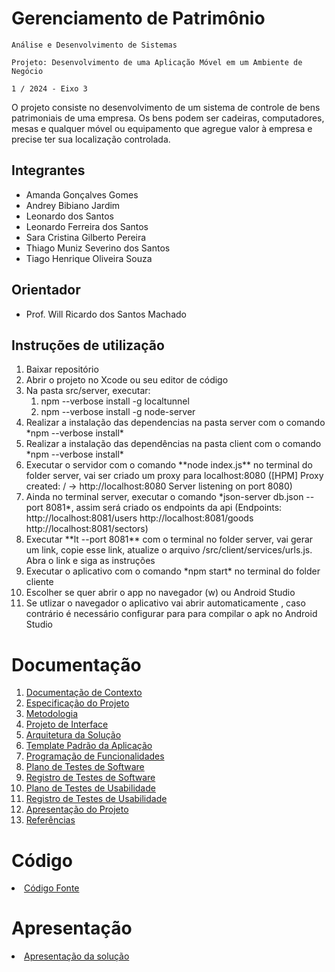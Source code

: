 # Gerenciamento de Patrimônio

`Análise e Desenvolvimento de Sistemas`

`Projeto: Desenvolvimento de uma Aplicação Móvel em um Ambiente de Negócio`

`1 / 2024 - Eixo 3`

O projeto consiste no desenvolvimento de um sistema de controle de bens patrimoniais de uma empresa. Os bens podem ser cadeiras, computadores, mesas e qualquer móvel ou equipamento que agregue valor à empresa e precise ter sua localização controlada.

## Integrantes

* Amanda Gonçalves Gomes
* Andrey Bibiano Jardim
* Leonardo dos Santos
* Leonardo Ferreira dos Santos
* Sara Cristina Gilberto Pereira
* Thiago Muniz Severino dos Santos
* Tiago Henrique Oliveira Souza


## Orientador

* Prof. Will Ricardo dos Santos Machado

## Instruções de utilização
<ol>
<li>Baixar repositório</li>
<li>Abrir o projeto no Xcode ou seu editor de código</li>
<LI> Na pasta src/server, executar:
  <OL>
    <LI> npm --verbose install -g localtunnel
    <LI> npm --verbose install -g node-server
 </OL>
<li>Realizar a instalação das dependencias na pasta server com o comando *npm --verbose install*</li>
<li>Realizar a instalação das dependências na pasta client com o comando *npm --verbose install*</li>
<li>Executar o servidor com o comando **node index.js** no terminal do folder server, vai ser criado um proxy para localhost:8080 ([HPM] Proxy created: /  -> http://localhost:8080
Server listening on port 8080)</li>
<li>Ainda no terminal server, executar o comando  *json-server db.json --port 8081*, assim será criado os endpoints da api (Endpoints:
http://localhost:8081/users
http://localhost:8081/goods
http://localhost:8081/sectors)</li>
<li>Executar **lt --port 8081** com o terminal no folder server, vai gerar um link, copie esse link, atualize o arquivo /src/client/services/urls.js. Abra o link e siga as instruções</li>  
<li>Executar o aplicativo com o comando *npm start* no terminal do folder cliente</li>
<li>Escolher se quer abrir o app no navegador (w) ou Android Studio</li>
<li>Se utlizar o navegador o aplicativo vai abrir automaticamente , caso contrário é necessário configurar para para compilar o apk no Android Studio</li>

</ol>

# Documentação

<ol>
<li><a href="docs/01-Documentação de Contexto.md"> Documentação de Contexto</a></li>
<li><a href="docs/02-Especificação do Projeto.md"> Especificação do Projeto</a></li>
<li><a href="docs/03-Metodologia.md"> Metodologia</a></li>
<li><a href="docs/04-Projeto de Interface.md"> Projeto de Interface</a></li>
<li><a href="docs/05-Arquitetura da Solução.md"> Arquitetura da Solução</a></li>
<li><a href="docs/06-Template Padrão da Aplicação.md"> Template Padrão da Aplicação</a></li>
<li><a href="docs/07-Programação de Funcionalidades.md"> Programação de Funcionalidades</a></li>
<li><a href="docs/08-Plano de Testes de Software.md"> Plano de Testes de Software</a></li>
<li><a href="docs/09-Registro de Testes de Software.md"> Registro de Testes de Software</a></li>
<li><a href="docs/10-Plano de Testes de Usabilidade.md"> Plano de Testes de Usabilidade</a></li>
<li><a href="docs/11-Registro de Testes de Usabilidade.md"> Registro de Testes de Usabilidade</a></li>
<li><a href="docs/12-Apresentação do Projeto.md"> Apresentação do Projeto</a></li>
<li><a href="docs/13-Referências.md"> Referências</a></li>
</ol>

# Código

<li><a href="src/README.md"> Código Fonte</a></li>

# Apresentação

<li><a href="presentation/README.md"> Apresentação da solução</a></li>
